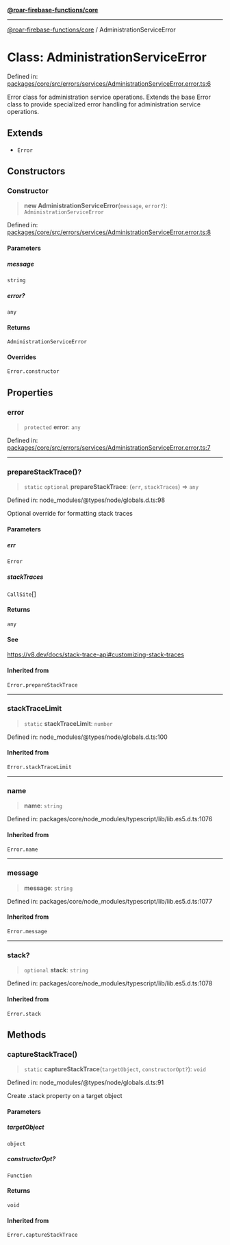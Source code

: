 [**@roar-firebase-functions/core**](../README.md)

---

[@roar-firebase-functions/core](../README.md) / AdministrationServiceError

# Class: AdministrationServiceError

Defined in: [packages/core/src/errors/services/AdministrationServiceError.error.ts:6](https://github.com/yeatmanlab/roar-firebase-functions/blob/0fc701649174b7557e55644b1065be2fa3d3d7ca/packages/core/src/errors/services/AdministrationServiceError.error.ts#L6)

Error class for administration service operations.
Extends the base Error class to provide specialized
error handling for administration service operations.

## Extends

- `Error`

## Constructors

### Constructor

> **new AdministrationServiceError**(`message`, `error?`): `AdministrationServiceError`

Defined in: [packages/core/src/errors/services/AdministrationServiceError.error.ts:8](https://github.com/yeatmanlab/roar-firebase-functions/blob/0fc701649174b7557e55644b1065be2fa3d3d7ca/packages/core/src/errors/services/AdministrationServiceError.error.ts#L8)

#### Parameters

##### message

`string`

##### error?

`any`

#### Returns

`AdministrationServiceError`

#### Overrides

`Error.constructor`

## Properties

### error

> `protected` **error**: `any`

Defined in: [packages/core/src/errors/services/AdministrationServiceError.error.ts:7](https://github.com/yeatmanlab/roar-firebase-functions/blob/0fc701649174b7557e55644b1065be2fa3d3d7ca/packages/core/src/errors/services/AdministrationServiceError.error.ts#L7)

---

### prepareStackTrace()?

> `static` `optional` **prepareStackTrace**: (`err`, `stackTraces`) => `any`

Defined in: node_modules/@types/node/globals.d.ts:98

Optional override for formatting stack traces

#### Parameters

##### err

`Error`

##### stackTraces

`CallSite`[]

#### Returns

`any`

#### See

https://v8.dev/docs/stack-trace-api#customizing-stack-traces

#### Inherited from

`Error.prepareStackTrace`

---

### stackTraceLimit

> `static` **stackTraceLimit**: `number`

Defined in: node_modules/@types/node/globals.d.ts:100

#### Inherited from

`Error.stackTraceLimit`

---

### name

> **name**: `string`

Defined in: packages/core/node_modules/typescript/lib/lib.es5.d.ts:1076

#### Inherited from

`Error.name`

---

### message

> **message**: `string`

Defined in: packages/core/node_modules/typescript/lib/lib.es5.d.ts:1077

#### Inherited from

`Error.message`

---

### stack?

> `optional` **stack**: `string`

Defined in: packages/core/node_modules/typescript/lib/lib.es5.d.ts:1078

#### Inherited from

`Error.stack`

## Methods

### captureStackTrace()

> `static` **captureStackTrace**(`targetObject`, `constructorOpt?`): `void`

Defined in: node_modules/@types/node/globals.d.ts:91

Create .stack property on a target object

#### Parameters

##### targetObject

`object`

##### constructorOpt?

`Function`

#### Returns

`void`

#### Inherited from

`Error.captureStackTrace`
